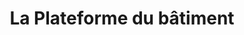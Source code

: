 ---
title: "La Plateforme du bâtiment"
url: /wasquehal/la-plateforme-du-batiment/
shop: Baumarkt
---